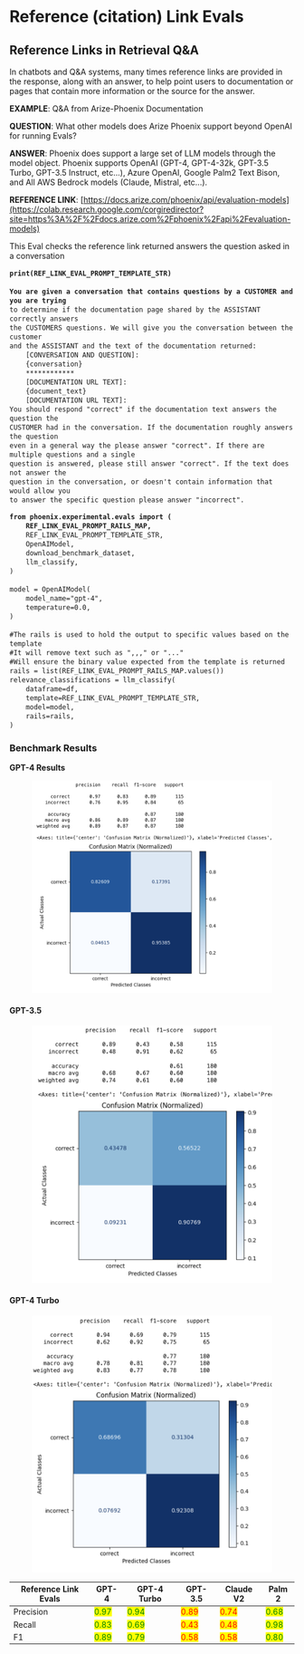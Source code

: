 # Reference (citation) Link Evals

## Reference Links in Retrieval Q\&A

In chatbots and Q\&A systems, many times reference links are provided in the response, along with an answer, to help point users to documentation or pages that contain more information or the source for the answer.

**EXAMPLE**: Q\&A from Arize-Phoenix Documentation

**QUESTION**: What other models does Arize Phoenix support beyond OpenAI for running Evals?

**ANSWER**: Phoenix does support a large set of LLM models through the model object. Phoenix supports OpenAI (GPT-4, GPT-4-32k, GPT-3.5 Turbo, GPT-3.5 Instruct, etc...), Azure OpenAI, Google Palm2 Text Bison, and All AWS Bedrock models (Claude, Mistral, etc...).

**REFERENCE LINK**: [https://docs.arize.com/phoenix/api/evaluation-models](https://colab.research.google.com/corgiredirector?site=https%3A%2F%2Fdocs.arize.com%2Fphoenix%2Fapi%2Fevaluation-models)

This Eval checks the reference link returned answers the question asked in a conversation

<pre class="language-python"><code class="lang-python"><strong>print(REF_LINK_EVAL_PROMPT_TEMPLATE_STR)
</strong><strong>
</strong><strong>You are given a conversation that contains questions by a CUSTOMER and you are trying
</strong>to determine if the documentation page shared by the ASSISTANT correctly answers
the CUSTOMERS questions. We will give you the conversation between the customer
and the ASSISTANT and the text of the documentation returned:
    [CONVERSATION AND QUESTION]:
    {conversation}
    ************
    [DOCUMENTATION URL TEXT]:
    {document_text}
    [DOCUMENTATION URL TEXT]:
You should respond "correct" if the documentation text answers the question the
CUSTOMER had in the conversation. If the documentation roughly answers the question
even in a general way the please answer "correct". If there are multiple questions and a single
question is answered, please still answer "correct". If the text does not answer the
question in the conversation, or doesn't contain information that would allow you
to answer the specific question please answer "incorrect".
</code></pre>

<pre class="language-python"><code class="lang-python"><strong>from phoenix.experimental.evals import (
</strong><strong>    REF_LINK_EVAL_PROMPT_RAILS_MAP,
</strong>    REF_LINK_EVAL_PROMPT_TEMPLATE_STR,
    OpenAIModel,
    download_benchmark_dataset,
    llm_classify,
)

model = OpenAIModel(
    model_name="gpt-4",
    temperature=0.0,
)

#The rails is used to hold the output to specific values based on the template
#It will remove text such as ",,," or "..."
#Will ensure the binary value expected from the template is returned
rails = list(REF_LINK_EVAL_PROMPT_RAILS_MAP.values())
relevance_classifications = llm_classify(
    dataframe=df,
    template=REF_LINK_EVAL_PROMPT_TEMPLATE_STR,
    model=model,
    rails=rails,
)
</code></pre>

### Benchmark Results

**GPT-4 Results**

<figure><img src="../../.gitbook/assets/GPT-4 Ref Evals (3).png" alt=""><figcaption></figcaption></figure>

#### GPT-3.5&#x20;



<figure><img src="../../.gitbook/assets/GPT-3.5 Ref Link (1).png" alt="" width="563"><figcaption></figcaption></figure>

#### GPT-4 Turbo



<figure><img src="../../.gitbook/assets/GPT-4 Turbo Ref link.png" alt="" width="563"><figcaption></figcaption></figure>

| Reference Link Evals | GPT-4                                  | GPT-4 Turbo                            | GPT-3.5                              | Claude V2                            | Palm 2                                 |
| -------------------- | -------------------------------------- | -------------------------------------- | ------------------------------------ | ------------------------------------ | -------------------------------------- |
| Precision            | <mark style="color:green;">0.97</mark> | <mark style="color:green;">0.94</mark> | <mark style="color:red;">0.89</mark> | <mark style="color:red;">0.74</mark> | <mark style="color:green;">0.68</mark> |
| Recall               | <mark style="color:green;">0.83</mark> | <mark style="color:green;">0.69</mark> | <mark style="color:red;">0.43</mark> | <mark style="color:red;">0.48</mark> | <mark style="color:green;">0.98</mark> |
| F1                   | <mark style="color:green;">0.89</mark> | <mark style="color:green;">0.79</mark> | <mark style="color:red;">0.58</mark> | <mark style="color:red;">0.58</mark> | <mark style="color:green;">0.80</mark> |
